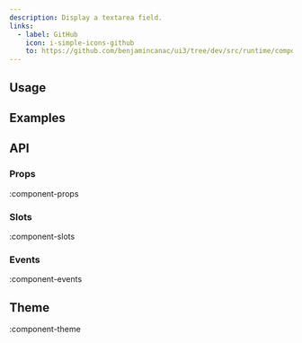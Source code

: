 ```yaml
---
description: Display a textarea field.
links:
  - label: GitHub
    icon: i-simple-icons-github
    to: https://github.com/benjamincanac/ui3/tree/dev/src/runtime/components/Textarea.vue
---
```


## Usage

## Examples

## API

### Props

:component-props

### Slots

:component-slots

### Events

:component-events

## Theme

:component-theme
